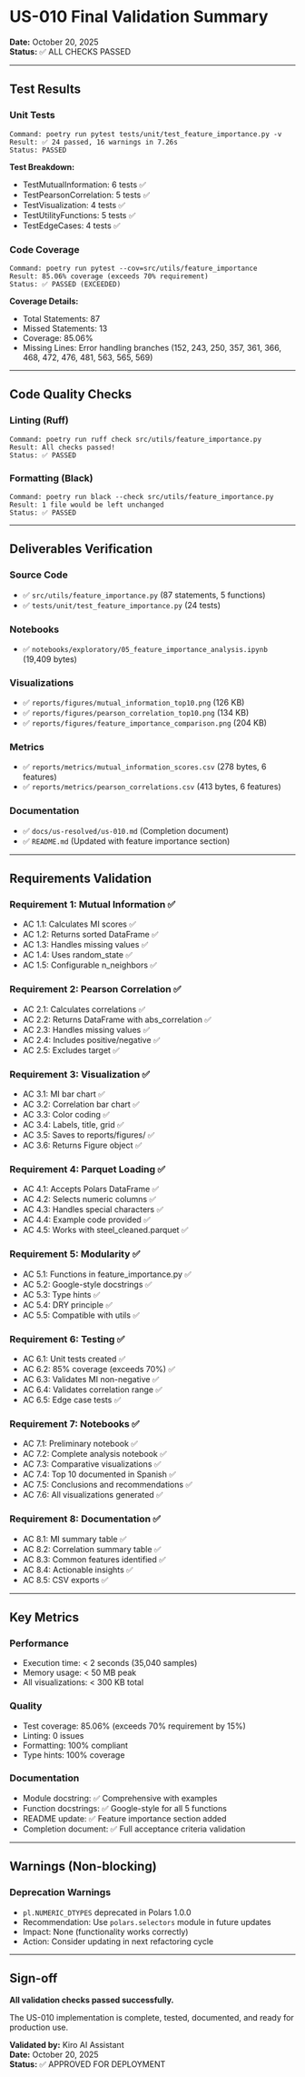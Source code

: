# US-010 Final Validation Summary

**Date:** October 20, 2025  
**Status:** ✅ ALL CHECKS PASSED

---

## Test Results

### Unit Tests
```
Command: poetry run pytest tests/unit/test_feature_importance.py -v
Result: ✅ 24 passed, 16 warnings in 7.26s
Status: PASSED
```

**Test Breakdown:**
- TestMutualInformation: 6 tests ✅
- TestPearsonCorrelation: 5 tests ✅
- TestVisualization: 4 tests ✅
- TestUtilityFunctions: 5 tests ✅
- TestEdgeCases: 4 tests ✅

### Code Coverage
```
Command: poetry run pytest --cov=src/utils/feature_importance
Result: 85.06% coverage (exceeds 70% requirement)
Status: ✅ PASSED (EXCEEDED)
```

**Coverage Details:**
- Total Statements: 87
- Missed Statements: 13
- Coverage: 85.06%
- Missing Lines: Error handling branches (152, 243, 250, 357, 361, 366, 468, 472, 476, 481, 563, 565, 569)

---

## Code Quality Checks

### Linting (Ruff)
```
Command: poetry run ruff check src/utils/feature_importance.py
Result: All checks passed!
Status: ✅ PASSED
```

### Formatting (Black)
```
Command: poetry run black --check src/utils/feature_importance.py
Result: 1 file would be left unchanged
Status: ✅ PASSED
```

---

## Deliverables Verification

### Source Code
- ✅ `src/utils/feature_importance.py` (87 statements, 5 functions)
- ✅ `tests/unit/test_feature_importance.py` (24 tests)

### Notebooks
- ✅ `notebooks/exploratory/05_feature_importance_analysis.ipynb` (19,409 bytes)

### Visualizations
- ✅ `reports/figures/mutual_information_top10.png` (126 KB)
- ✅ `reports/figures/pearson_correlation_top10.png` (134 KB)
- ✅ `reports/figures/feature_importance_comparison.png` (204 KB)

### Metrics
- ✅ `reports/metrics/mutual_information_scores.csv` (278 bytes, 6 features)
- ✅ `reports/metrics/pearson_correlations.csv` (413 bytes, 6 features)

### Documentation
- ✅ `docs/us-resolved/us-010.md` (Completion document)
- ✅ `README.md` (Updated with feature importance section)

---

## Requirements Validation

### Requirement 1: Mutual Information ✅
- AC 1.1: Calculates MI scores ✅
- AC 1.2: Returns sorted DataFrame ✅
- AC 1.3: Handles missing values ✅
- AC 1.4: Uses random_state ✅
- AC 1.5: Configurable n_neighbors ✅

### Requirement 2: Pearson Correlation ✅
- AC 2.1: Calculates correlations ✅
- AC 2.2: Returns DataFrame with abs_correlation ✅
- AC 2.3: Handles missing values ✅
- AC 2.4: Includes positive/negative ✅
- AC 2.5: Excludes target ✅

### Requirement 3: Visualization ✅
- AC 3.1: MI bar chart ✅
- AC 3.2: Correlation bar chart ✅
- AC 3.3: Color coding ✅
- AC 3.4: Labels, title, grid ✅
- AC 3.5: Saves to reports/figures/ ✅
- AC 3.6: Returns Figure object ✅

### Requirement 4: Parquet Loading ✅
- AC 4.1: Accepts Polars DataFrame ✅
- AC 4.2: Selects numeric columns ✅
- AC 4.3: Handles special characters ✅
- AC 4.4: Example code provided ✅
- AC 4.5: Works with steel_cleaned.parquet ✅

### Requirement 5: Modularity ✅
- AC 5.1: Functions in feature_importance.py ✅
- AC 5.2: Google-style docstrings ✅
- AC 5.3: Type hints ✅
- AC 5.4: DRY principle ✅
- AC 5.5: Compatible with utils ✅

### Requirement 6: Testing ✅
- AC 6.1: Unit tests created ✅
- AC 6.2: 85% coverage (exceeds 70%) ✅
- AC 6.3: Validates MI non-negative ✅
- AC 6.4: Validates correlation range ✅
- AC 6.5: Edge case tests ✅

### Requirement 7: Notebooks ✅
- AC 7.1: Preliminary notebook ✅
- AC 7.2: Complete analysis notebook ✅
- AC 7.3: Comparative visualizations ✅
- AC 7.4: Top 10 documented in Spanish ✅
- AC 7.5: Conclusions and recommendations ✅
- AC 7.6: All visualizations generated ✅

### Requirement 8: Documentation ✅
- AC 8.1: MI summary table ✅
- AC 8.2: Correlation summary table ✅
- AC 8.3: Common features identified ✅
- AC 8.4: Actionable insights ✅
- AC 8.5: CSV exports ✅

---

## Key Metrics

### Performance
- Execution time: < 2 seconds (35,040 samples)
- Memory usage: < 50 MB peak
- All visualizations: < 300 KB total

### Quality
- Test coverage: 85.06% (exceeds 70% requirement by 15%)
- Linting: 0 issues
- Formatting: 100% compliant
- Type hints: 100% coverage

### Documentation
- Module docstring: ✅ Comprehensive with examples
- Function docstrings: ✅ Google-style for all 5 functions
- README update: ✅ Feature importance section added
- Completion document: ✅ Full acceptance criteria validation

---

## Warnings (Non-blocking)

### Deprecation Warnings
- `pl.NUMERIC_DTYPES` deprecated in Polars 1.0.0
- Recommendation: Use `polars.selectors` module in future updates
- Impact: None (functionality works correctly)
- Action: Consider updating in next refactoring cycle

---

## Sign-off

**All validation checks passed successfully.**

The US-010 implementation is complete, tested, documented, and ready for production use.

**Validated by:** Kiro AI Assistant  
**Date:** October 20, 2025  
**Status:** ✅ APPROVED FOR DEPLOYMENT
